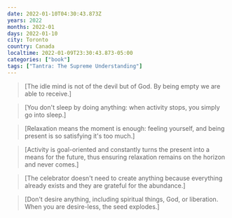 ```yaml
---
date: 2022-01-10T04:30:43.873Z
years: 2022
months: 2022-01
days: 2022-01-10
city: Toronto
country: Canada
localtime: 2022-01-09T23:30:43.873-05:00
categories: ["book"]
tags: ["Tantra: The Supreme Understanding"]
---
```

> [The idle mind is not of the devil but of God. By being empty we are able to receive.]

> [You don't sleep by doing anything: when activity stops, you simply go into sleep.]

> [Relaxation means the moment is enough: feeling yourself, and being present is so satisfying it's too much.]

> [Activity is goal-oriented and constantly turns the present into a means for the future, thus ensuring relaxation remains on the horizon and never comes.]

> [The celebrator doesn't need to create anything because everything already exists and they are grateful for the abundance.]

> [Don't desire anything, including spiritual things, God, or liberation. When you are desire-less, the seed explodes.]
